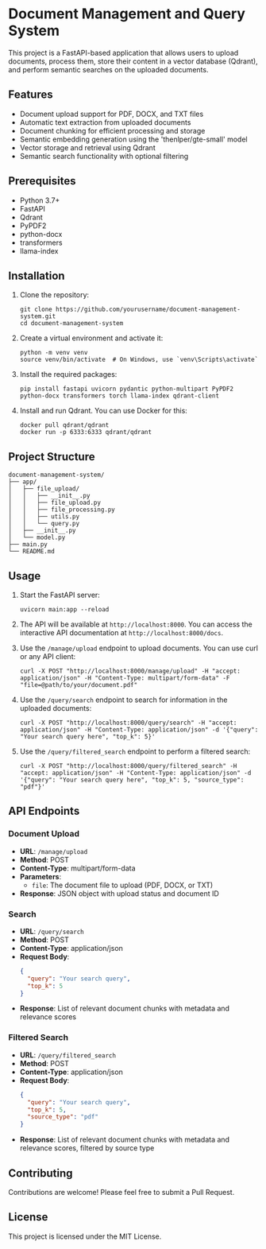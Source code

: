 # Document Management and Query System

This project is a FastAPI-based application that allows users to upload documents, process them, store their content in a vector database (Qdrant), and perform semantic searches on the uploaded documents.

## Features

- Document upload support for PDF, DOCX, and TXT files
- Automatic text extraction from uploaded documents
- Document chunking for efficient processing and storage
- Semantic embedding generation using the 'thenlper/gte-small' model
- Vector storage and retrieval using Qdrant
- Semantic search functionality with optional filtering

## Prerequisites

- Python 3.7+
- FastAPI
- Qdrant
- PyPDF2
- python-docx
- transformers
- llama-index

## Installation

1. Clone the repository:
   ```
   git clone https://github.com/yourusername/document-management-system.git
   cd document-management-system
   ```

2. Create a virtual environment and activate it:
   ```
   python -m venv venv
   source venv/bin/activate  # On Windows, use `venv\Scripts\activate`
   ```

3. Install the required packages:
   ```
   pip install fastapi uvicorn pydantic python-multipart PyPDF2 python-docx transformers torch llama-index qdrant-client
   ```

4. Install and run Qdrant. You can use Docker for this:
   ```
   docker pull qdrant/qdrant
   docker run -p 6333:6333 qdrant/qdrant
   ```

## Project Structure

```
document-management-system/
├── app/
│   ├── file_upload/
│   │   ├── __init__.py
│   │   ├── file_upload.py
│   │   ├── file_processing.py
│   │   ├── utils.py
│   │   └── query.py
│   ├── __init__.py
│   └── model.py
├── main.py
└── README.md
```

## Usage

1. Start the FastAPI server:
   ```
   uvicorn main:app --reload
   ```

2. The API will be available at `http://localhost:8000`. You can access the interactive API documentation at `http://localhost:8000/docs`.

3. Use the `/manage/upload` endpoint to upload documents. You can use curl or any API client:
   ```
   curl -X POST "http://localhost:8000/manage/upload" -H "accept: application/json" -H "Content-Type: multipart/form-data" -F "file=@path/to/your/document.pdf"
   ```

4. Use the `/query/search` endpoint to search for information in the uploaded documents:
   ```
   curl -X POST "http://localhost:8000/query/search" -H "accept: application/json" -H "Content-Type: application/json" -d '{"query": "Your search query here", "top_k": 5}'
   ```

5. Use the `/query/filtered_search` endpoint to perform a filtered search:
   ```
   curl -X POST "http://localhost:8000/query/filtered_search" -H "accept: application/json" -H "Content-Type: application/json" -d '{"query": "Your search query here", "top_k": 5, "source_type": "pdf"}'
   ```

## API Endpoints

### Document Upload

- **URL**: `/manage/upload`
- **Method**: POST
- **Content-Type**: multipart/form-data
- **Parameters**: 
  - `file`: The document file to upload (PDF, DOCX, or TXT)
- **Response**:  JSON object with upload status and document ID

### Search

- **URL**: `/query/search`
- **Method**: POST
- **Content-Type**: application/json
- **Request Body**:
  ```json
  {
    "query": "Your search query",
    "top_k": 5
  }
  ```
- **Response**: List of relevant document chunks with metadata and relevance scores

### Filtered Search

- **URL**: `/query/filtered_search`
- **Method**: POST
- **Content-Type**: application/json
- **Request Body**:
  ```json
  {
    "query": "Your search query",
    "top_k": 5,
    "source_type": "pdf"
  }
  ```
- **Response**: List of relevant document chunks with metadata and relevance scores, filtered by source type

## Contributing

Contributions are welcome! Please feel free to submit a Pull Request.

## License

This project is licensed under the MIT License.
